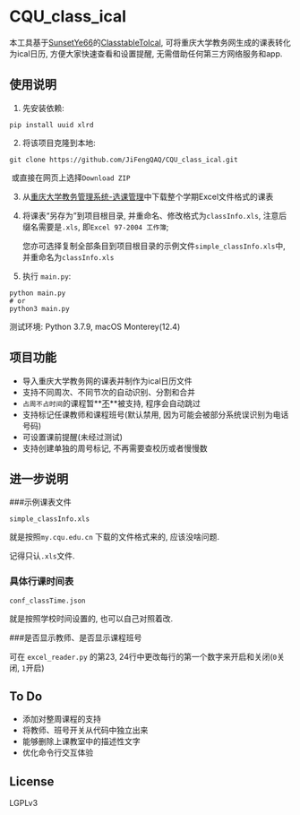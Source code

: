 # CQU_class_ical
本工具基于[SunsetYe66](https://github.com/SunsetYe66)的[ClasstableToIcal](https://github.com/SunsetYe66/ClasstableToIcal), 可将重庆大学教务网生成的课表转化为ical日历, 方便大家快速查看和设置提醒, 无需借助任何第三方网络服务和app. 

## 使用说明

1.   先安装依赖: 

```shell
pip install uuid xlrd 
```

2.   将该项目克隆到本地: 

```shell
git clone https://github.com/JiFengQAQ/CQU_class_ical.git
```

​		或直接在网页上选择`Download ZIP`

3.   从[重庆大学教务管理系统-选课管理](https://my.cqu.edu.cn/enroll/Home)中下载整个学期Excel文件格式的课表

4.   将课表“另存为”到项目根目录, 并重命名、修改格式为`classInfo.xls`, 注意后缀名需要是`.xls`, 即`Excel 97-2004 工作簿`;

     您亦可选择复制全部条目到项目根目录的示例文件`simple_classInfo.xls`中, 并重命名为`classInfo.xls`

5.   执行 `main.py`: 

```shell
python main.py
# or
python3 main.py
```

测试环境: Python 3.7.9, macOS Monterey(12.4)

## 项目功能

-   导入重庆大学教务网的课表并制作为ical日历文件
-   支持不同周次、不同节次的自动识别、分割和合并
-   `占周不占时间`的课程暂**<u>不</u>**被支持, 程序会自动跳过
-   支持标记任课教师和课程班号(默认禁用, 因为可能会被部分系统误识别为电话号码)
-   可设置课前提醒(未经过测试)
-   支持创建单独的周号标记, 不再需要查校历或者慢慢数

## 进一步说明

###示例课表文件

`simple_classInfo.xls`

就是按照`my.cqu.edu.cn`	下载的文件格式来的, 应该没啥问题.

记得只认`.xls`文件. 

### 具体行课时间表

`conf_classTime.json`	

就是按照学校时间设置的, 也可以自己对照着改. 

###是否显示教师、是否显示课程班号

可在 `excel_reader.py` 的第23, 24行中更改每行的第一个数字来开启和关闭(`0`关闭, `1`开启) 

## To Do

-   添加对整周课程的支持
-   将教师、班号开关从代码中独立出来
-   能够删除上课教室中的描述性文字
-   优化命令行交互体验

## License

LGPLv3
